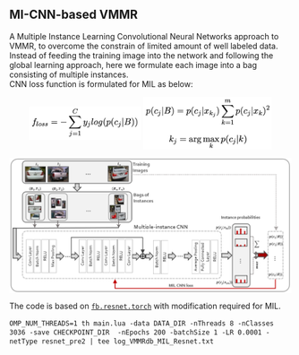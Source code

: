 ## MI-CNN-based VMMR

A Multiple Instance Learning Convolutional Neural Networks approach to VMMR, to overcome the constrain of limited amount of well labeled data.<br/>
Instead of feeding the training image into the network and following the global learning approach, here we formulate each image into a bag consisting of multiple instances.<br/>
CNN loss function is formulated for MIL as below:<br/>
<p align="center"><img align="center" src="https://github.com/faezetta/VMMRdb/blob/master/meta/mil_loss.png" alt="CNN loss function" width="200px">
<img align="center" src="https://github.com/faezetta/VMMRdb/blob/master/meta/mil_crossentropy.png" alt="MI-CNN loss function" width="230px">

<p align="center"><img align="center" src="https://github.com/faezetta/VMMRdb/blob/master/meta/milcnnFlowChart.png" alt="MIL-based CNN for VMMR" width="600px">

The code is based on [`fb.resnet.torch`](https://github.com/facebookarchive/fb.resnet.torch) with modification required for MIL. 

```
OMP_NUM_THREADS=1 th main.lua -data DATA_DIR -nThreads 8 -nClasses 3036 -save CHECKPOINT_DIR  -nEpochs 200 -batchSize 1 -LR 0.0001 -netType resnet_pre2 | tee log_VMMRdb_MIL_Resnet.txt
```
